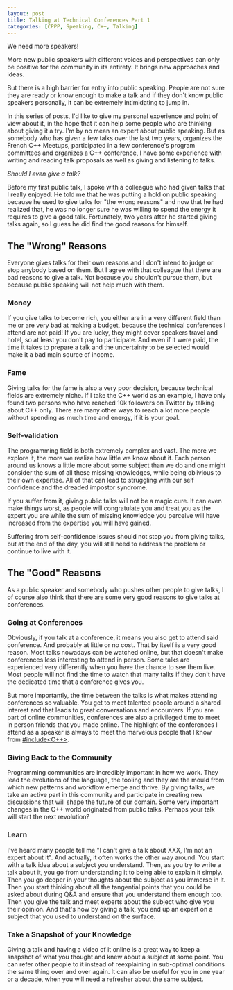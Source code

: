 ```yaml
---
layout: post
title: Talking at Technical Conferences Part 1
categories: [CPPP, Speaking, C++, Talking]
---
```


We need more speakers!

More new public speakers with different voices and perspectives can only be positive for the community in its entirety. It brings new approaches and ideas.

But there is a high barrier for entry into public speaking. People are not sure they are ready or know enough to make a talk and if they don't know public speakers personally, it can be extremely intimidating to jump in.

In this series of posts, I'd like to give my personal experience and point of view about it, in the hope that it can help some people who are thinking about giving it a try. I'm by no mean an expert about public speaking. But as somebody who has given a few talks over the last two years, organizes the French C++ Meetups, participated in a few conference's program committees and organizes a C++ conference, I have some experience with writing and reading talk proposals as well as giving and listening to talks.

*Should I even give a talk?*

Before my first public talk, I spoke with a colleague who had given talks that I really enjoyed. He told me that he was putting a hold on public speaking because he used to give talks for "the wrong reasons" and now that he had realized that, he was no longer sure he was willing to spend the energy it requires to give a good talk. Fortunately, two years after he started giving talks again, so I guess he did find the good reasons for himself.

## The "Wrong" Reasons

Everyone gives talks for their own reasons and I don't intend to judge or stop anybody based on them. But I agree with that colleague that there are bad reasons to give a talk. Not because you shouldn't pursue them, but because public speaking will not help much with them.

### Money

If you give talks to become rich, you either are in a very different field than me or are very bad at making a budget, because the technical conferences I attend are not paid! If you are lucky, they might cover speakers travel and hotel, so at least you don't pay to participate. And even if it were paid, the time it takes to prepare a talk and the uncertainty to be selected would make it a bad main source of income.

### Fame

Giving talks for the fame is also a very poor decision, because technical fields are extremely niche. If I take the C++ world as an example, I have only found two persons who have reached 10k followers on Twitter by talking about C++ only. There are many other ways to reach a lot more people without spending as much time and energy, if it is your goal.

### Self-validation

The programming field is both extremely complex and vast. The more we explore it, the more we realize how little we know about it. Each person around us knows a little more about some subject than we do and one might consider the sum of all these missing knowledges, while being oblivious to their own expertise. All of that can lead to struggling with our self confidence and the dreaded impostor syndrome.

If you suffer from it, giving public talks will not be a magic cure. It can even make things worst, as people will congratulate you and treat you as the expert you are while the sum of missing knowledge you perceive will have increased from the expertise you will have gained.

Suffering from self-confidence issues should not stop you from giving talks, but at the end of the day, you will still need to address the problem or continue to live with it.

## The "Good" Reasons

As a public speaker and somebody who pushes other people to give talks, I of course also think that there are some very good reasons to give talks at conferences.

### Going at Conferences

Obviously, if you talk at a conference, it means you also get to attend said conference. And probably at little or no cost. That by itself is a very good reason. Most talks nowadays can be watched online, but that doesn't make conferences less interesting to attend in person. Some talks are experienced very differently when you have the chance to see them live. Most people will not find the time to watch that many talks if they don't have the dedicated time that a conference gives you.

But more importantly, the time between the talks is what makes attending conferences so valuable. You get to meet talented people around a shared interest and that leads to great conversations and encounters. If you are part of online communities, conferences are also a privileged time to meet in person friends that you made online. The highlight of the conferences I attend as a speaker is always to meet the marvelous people that I know from [#include<C++>](https://www.includecpp.org).

### Giving Back to the Community

Programming communities are incredibly important in how we work. They lead the evolutions of the language, the tooling and they are the mould from which new patterns and workflow emerge and thrive.
By giving talks, we take an active part in this community and participate in creating new discussions that will shape the future of our domain. Some very important changes in the C++ world originated from public talks. Perhaps your talk will start the next revolution?

### Learn

I've heard many people tell me "I can't give a talk about XXX, I'm not an expert about it". And actually, it often works the other way around. You start with a talk idea about a subject you understand. Then, as you try to write a talk about it, you go from understanding it to being able to explain it simply. Then you go deeper in your thoughts about the subject as you immerse in it. Then you start thinking about all the tangential points that you could be asked about during Q&A and ensure that you understand them enough too. Then you give the talk and meet experts about the subject who give you their opinion.
And that's how by giving a talk, you end up an expert on a subject that you used to understand on the surface.

### Take a Snapshot of your Knowledge

Giving a talk and having a video of it online is a great way to keep a snapshot of what you thought and knew about a subject at some point. You can refer other people to it instead of reexplaining in sub-optimal conditions the same thing over and over again. It can also be useful for you in one year or a decade, when you will need a refresher about the same subject.
